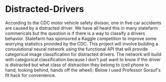 # Distracted-Drivers

According to the CDC motor vehicle safety divison, one in five car accidents are caused by a distracted driver. We have all heard this in many statefarm commericals but the question is if there is a way to classify a drivers behavior. Statefarm has sponsored a Kaggle competition to improve some worrying statistics provided by the CDC. This project will involve building a convulutional neural network using the functional API that will provide categorical image classification for distracted drivers. The network will build with categorical classification because I don't just want to know if the driver is distracted but what class of distraction they belong to (cell phone in hand, looking behind, hands off the wheel). Below I used Professor Sorauf's fit hack for convenience.
